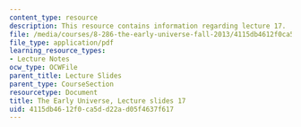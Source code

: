```yaml
---
content_type: resource
description: This resource contains information regarding lecture 17.
file: /media/courses/8-286-the-early-universe-fall-2013/4115db4612f0ca5dd22ad05f4637f617_MIT8_286F13_lec17.pdf
file_type: application/pdf
learning_resource_types:
- Lecture Notes
ocw_type: OCWFile
parent_title: Lecture Slides
parent_type: CourseSection
resourcetype: Document
title: The Early Universe, Lecture slides 17
uid: 4115db46-12f0-ca5d-d22a-d05f4637f617
---
```

